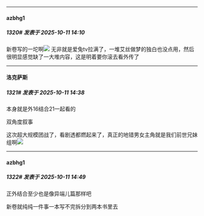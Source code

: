 ﻿
*****

####  azbhg1  
##### 1320#       发表于 2025-10-11 14:10

新卷写的一坨啊<img src="https://static.stage1st.com/image/smiley/face2017/003.png" referrerpolicy="no-referrer">
无非就是爱兔tv拉满了，一堆艾丝做梦的独白也没点用，然后很明显感觉缺了一大堆内容，这是明着要你滚去看外传了


*****

####  洛克萨斯  
##### 1321#       发表于 2025-10-11 14:38

本身就是外16结合21一起看的

双角度叙事

这次超大规模团战了，看剧透都燃起来了，真正的地错男女主角就是我们前世兄妹组啊<img src="https://static.stage1st.com/image/smiley/face2017/033.png" referrerpolicy="no-referrer">


*****

####  azbhg1  
##### 1322#       发表于 2025-10-11 14:49

正外结合至少也是像异端儿篇那样吧

新卷就纯纯一件事一本写不完拆分到两本书里去

